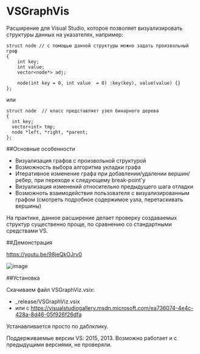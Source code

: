 # VSGraphVis

Расширение для Visual Studio, которое позволяет визуализировать структуры данных на указателях, например:

    struct node // с помощью данной структуры можно задать произвольный граф
    {
	    int key;
	    int value;
	    vector<node*> adj;

	    node(int key = 0, int value  = 0) :key(key), value(value) {}
    };
  
или 

    struct node  // класс представляет узел бинарного дерева
    {
      int key;
      vector<int> tmp;
      node *left, *right, *parent;
    };
    


##Основные особенности
* Визуализация графов с произвольной структурой
* Возможность выбора алгоритма укладки графа
* Итеративное изменение графа при добавлении/удалении вершин/ребер, при переходе к следующему break-point'у
* Визуализация изменений относительно предыдущего шага отладки
* Возможноть взаимодействия пользователя с визуализированным графом (смотреть подробное содержимое узла, перетаскивать вершины)

На практике, данное расширение делает проверку создаваемых структур существенно проще, по сравнению со стандартными средствами VS. 

##Демонстрация

https://youtu.be/98jeQkOJrv0

![image](screenshot.jpg)

##Установка

Скачиваем файл VSGraphViz.vsix:
* _release/VSGraphViz.vsix
* или с https://visualstudiogallery.msdn.microsoft.com/ea736074-4e4c-428a-8d46-05f926f26dfa

Устанавливается просто по даблклику.

Поддерживаемые версии VS: 2015, 2013. Возможно работает и с предыдущими версиями, не проверяли.

